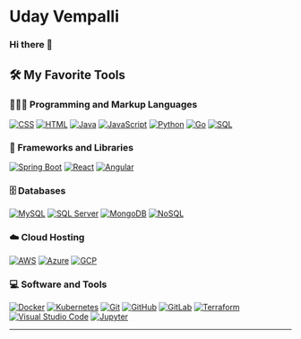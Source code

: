 

# Uday Vempalli
### Hi there 👋
<summary>
  <h2>🛠️ My Favorite Tools</h2>
</summary>
<h3>👩🏻‍💻 Programming and Markup Languages</h3>
  <p>
      <a href="#"><img alt="CSS" src="https://img.shields.io/badge/CSS-1572B6.svg?logo=css3&logoColor=white"></a>
      <a href="#"><img alt="HTML" src="https://img.shields.io/badge/HTML-E34F26.svg?logo=html5&logoColor=white"></a>
      <a href="#"><img alt="Java" src="https://custom-icon-badges.demolab.com/badge/Java-007396.svg?logo=java&logoColor=white"></a>
      <a href="#"><img alt="JavaScript" src="https://img.shields.io/badge/JavaScript-F7DF1E.svg?logo=javascript&logoColor=black"></a>
      <a href="#"><img alt="Python" src="https://img.shields.io/badge/Python-14354C.svg?logo=python&logoColor=white"></a>
      <a href="#"><img alt="Go" src="https://img.shields.io/badge/Go-00ADD8.svg?logo=go&logoColor=white"></a>
      <a href="#"><img alt="SQL" src="https://custom-icon-badges.demolab.com/badge/SQL-025E8C.svg?logo=database&logoColor=white"></a>
  </p>

<h3>🧰 Frameworks and Libraries</h3>
  <p>
      <a href="#"><img alt="Spring Boot" src="https://img.shields.io/badge/Spring%20Boot-6DB33F.svg?logo=spring-boot&logoColor=white"></a>
      <a href="#"><img alt="React" src="https://img.shields.io/badge/React-20232a.svg?logo=react&logoColor=%2361DAFB"></a>
      <a href="#"><img alt="Angular" src="https://img.shields.io/badge/Angular-DD0031.svg?logo=angular&logoColor=white"></a>
  </p>

<h3>🗄️ Databases</h3>
  <p>
      <a href="#"><img alt="MySQL" src="https://img.shields.io/badge/MySQL-00f.svg?logo=mysql&logoColor=white"></a>
      <a href="#"><img alt="SQL Server" src="https://img.shields.io/badge/SQL%20Server-CC2927.svg?logo=microsoft-sql-server&logoColor=white"></a>
      <a href="#"><img alt="MongoDB" src="https://img.shields.io/badge/MongoDB-4ea94b.svg?logo=mongodb&logoColor=white"></a>
      <a href="#"><img alt="NoSQL" src="https://img.shields.io/badge/NoSQL-4CAF50.svg?logo=nosql&logoColor=white"></a>
  </p>

<h3>☁️ Cloud Hosting</h3>
  <p>
      <a href="#"><img alt="AWS" src="https://img.shields.io/badge/Amazon%20AWS-232F3E.svg?logo=amazon-aws&logoColor=white"></a>
      <a href="#"><img alt="Azure" src="https://img.shields.io/badge/Microsoft%20Azure-0078D4.svg?logo=microsoft-azure&logoColor=white"></a>
      <a href="#"><img alt="GCP" src="https://img.shields.io/badge/Google%20Cloud%20Platform-4285F4.svg?logo=google-cloud&logoColor=white"></a>
  </p>

<h3>💻 Software and Tools</h3>
  <p>
      <a href="#"><img alt="Docker" src="https://img.shields.io/badge/Docker-2496ED.svg?logo=docker&logoColor=white"></a>
      <a href="#"><img alt="Kubernetes" src="https://img.shields.io/badge/Kubernetes-326CE5.svg?logo=kubernetes&logoColor=white"></a>
      <a href="#"><img alt="Git" src="https://img.shields.io/badge/Git-F05033.svg?logo=git&logoColor=white"></a>
      <a href="#"><img alt="GitHub" src="https://img.shields.io/badge/GitHub-181717.svg?logo=github&logoColor=white"></a>
      <a href="#"><img alt="GitLab" src="https://img.shields.io/badge/GitLab-FC6D26.svg?logo=gitlab&logoColor=white"></a>
      <a href="#"><img alt="Terraform" src="https://img.shields.io/badge/Terraform-623CE4.svg?logo=terraform&logoColor=white"></a>
      <a href="#"><img alt="Visual Studio Code" src="https://img.shields.io/badge/Visual%20Studio%20Code-0078d7.svg?logo=visual-studio-code&logoColor=white"></a>
      <a href="#"><img alt="Jupyter" src="https://img.shields.io/badge/Jupyter-F37626.svg?logo=Jupyter&logoColor=white"></a>
  </p>

---
